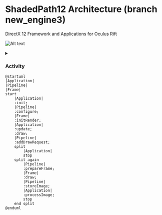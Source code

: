 # ShadedPath12 Architecture (branch new_engine3)
DirectX 12 Framework and Applications for Oculus Rift

![Alt text](https://g.gravizo.com/source/overview?https%3A%2F%2Fraw.githubusercontent.com%2FClemensX%2FShadedPath12%2Fnew_engine3%2FREADME_ARCH.md)

<details> 
<summary></summary>
@startuml component
actor client
node app
database db

db -> app
app -> client
@enduml
</details>

### Activity
```plantuml
@startuml
|Application|
|Pipeline|
|Frame|
start
    |Application|
    :init;
    |Pipeline|
    :configure;
    |Frame|
    :initRender;
    |Application|
    :update;
    :draw;
    |Pipeline|
    :addDrawRequest;
    split
        |Application|
        stop
    split again
        |Pipeline|
        :prepareFrame;
        |Frame|
        :draw;
        |Pipeline|
        :storeImage;
        |Application|
        :processImage;
        stop
    end split
@enduml
```
